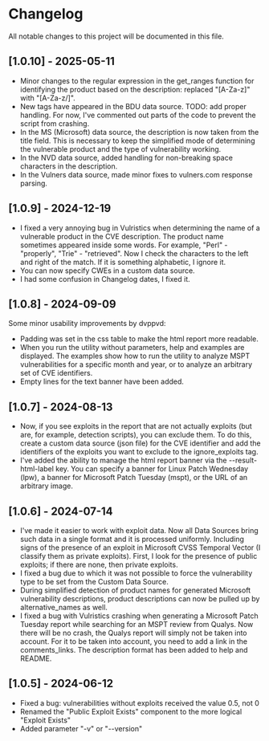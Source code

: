 # Changelog

All notable changes to this project will be documented in this file.

## [1.0.10] - 2025-05-11

- Minor changes to the regular expression in the get_ranges function for identifying the product based on the description: replaced "[A-Za-z]" with "[A-Za-z/]".
- New tags have appeared in the BDU data source. TODO: add proper handling. For now, I've commented out parts of the code to prevent the script from crashing.
- In the MS (Microsoft) data source, the description is now taken from the title field. This is necessary to keep the simplified mode of determining the vulnerable product and the type of vulnerability working.
- In the NVD data source, added handling for non-breaking space characters in the description.
- In the Vulners data source, made minor fixes to vulners.com response parsing.

## [1.0.9] - 2024-12-19

- I fixed a very annoying bug in Vulristics when determining the name of a vulnerable product in the CVE description. The product name sometimes appeared inside some words. For example, "Perl" - "properly", "Trie" - "retrieved". Now I check the characters to the left and right of the match. If it is something alphabetic, I ignore it.
- You can now specify CWEs in a custom data source.
- I had some confusion in Changelog dates, I fixed it.

## [1.0.8] - 2024-09-09

Some minor usability improvements by dvppvd:
- Padding was set in the css table to make the html report more readable.
- When you run the utility without parameters, help and examples are displayed. The examples show how to run the utility to analyze MSPT vulnerabilities for a specific month and year, or to analyze an arbitrary set of CVE identifiers.
- Empty lines for the text banner have been added.

## [1.0.7] - 2024-08-13

- Now, if you see exploits in the report that are not actually exploits (but are, for example, detection scripts), you can exclude them. To do this, create a custom data source (json file) for the CVE identifier and add the identifiers of the exploits you want to exclude to the ignore_exploits tag.
- I've added the ability to manage the html report banner via the --result-html-label key. You can specify a banner for Linux Patch Wednesday (lpw), a banner for Microsoft Patch Tuesday (mspt), or the URL of an arbitrary image.

## [1.0.6] - 2024-07-14

- I've made it easier to work with exploit data. Now all Data Sources bring such data in a single format and it is processed uniformly. Including signs of the presence of an exploit in Microsoft CVSS Temporal Vector (I classify them as private exploits). First, I look for the presence of public exploits; if there are none, then private exploits.
- I fixed a bug due to which it was not possible to force the vulnerability type to be set from the Custom Data Source.
- During simplified detection of product names for generated Microsoft vulnerability descriptions, product descriptions can now be pulled up by alternative_names as well.
- I fixed a bug with Vulristics crashing when generating a Microsoft Patch Tuesday report while searching for an MSPT review from Qualys. Now there will be no crash, the Qualys report will simply not be taken into account. For it to be taken into account, you need to add a link in the comments_links. The description format has been added to help and README.

## [1.0.5] - 2024-06-12

- Fixed a bug: vulnerabilities without exploits received the value 0.5, not 0
- Renamed the "Public Exploit Exists" component to the more logical "Exploit Exists"
- Added parameter "-v" or "--version"